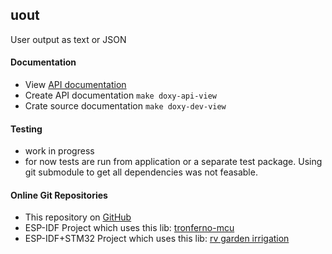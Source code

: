 ## uout

User output as text or JSON


#### Documentation
   *  View [API documentation](https://zwiebert.github.io/uout) 
   *  Create API documentation `make doxy-api-view`
   *  Crate source documentation `make doxy-dev-view`

#### Testing
   * work in progress
   * for now tests are run from  application or a separate test package. Using git submodule to get all dependencies was not feasable.


#### Online Git Repositories
   * This repository on [GitHub](https://github.com/zwiebert/uout.git)
   * ESP-IDF Project which uses this lib: [tronferno-mcu](https://github.com/zwiebert/tronferno-mcu.git)
   * ESP-IDF+STM32 Project which uses this lib: [rv garden irrigation](https://github.com/zwiebert/irrigation_control.git)

